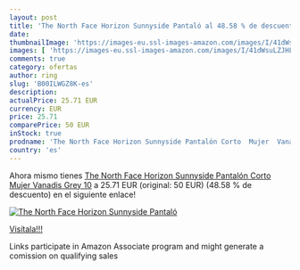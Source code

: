 ```yaml
---
layout: post
title: 'The North Face Horizon Sunnyside Pantaló al 48.58 % de descuento'
date: 
thumbnailImage: 'https://images-eu.ssl-images-amazon.com/images/I/41dWsuLZJHL._SL200_.jpg'
images: [ 'https://images-eu.ssl-images-amazon.com/images/I/41dWsuLZJHL._SL200_.jpg' ]
comments: true
category: ofertas
author: ring
slug: 'B00ILWGZ8K-es'
description:
actualPrice: 25.71 EUR
currency: EUR
price: 25.71
comparePrice: 50 EUR
inStock: true
prodname: 'The North Face Horizon Sunnyside Pantalón Corto  Mujer  Vanadis Grey  10'
country: 'es'
---
```


Ahora mismo tienes [The North Face Horizon Sunnyside Pantalón Corto  Mujer  Vanadis Grey  10](https://www.amazon.es/dp/B00ILWGZ8K/?tag=tolees-21) a 25.71 EUR (original: 50 EUR) (48.58 %  de descuento) en el siguiente enlace!

[![The North Face Horizon Sunnyside Pantaló](https://images-eu.ssl-images-amazon.com/images/I/41dWsuLZJHL._SL200_.jpg)](https://www.amazon.es/dp/B00ILWGZ8K/?tag=tolees-21)

[Visítala!!!](https://www.amazon.es/dp/B00ILWGZ8K/?tag=tolees-21)

Links participate in Amazon Associate program and might generate a comission on qualifying sales
